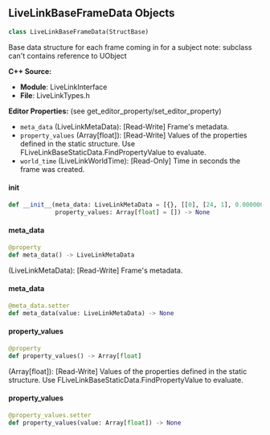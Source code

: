 ## LiveLinkBaseFrameData Objects

```python
class LiveLinkBaseFrameData(StructBase)
```

Base data structure for each frame coming in for a subject
note: subclass can't contains reference to UObject

**C++ Source:**

- **Module**: LiveLinkInterface
- **File**: LiveLinkTypes.h

**Editor Properties:** (see get_editor_property/set_editor_property)

- ``meta_data`` (LiveLinkMetaData):  [Read-Write] Frame's metadata.
- ``property_values`` (Array[float]):  [Read-Write] Values of the properties defined in the static structure. Use FLiveLinkBaseStaticData.FindPropertyValue to evaluate.
- ``world_time`` (LiveLinkWorldTime):  [Read-Only] Time in seconds the frame was created.

<a id="unreal.LiveLinkBaseFrameData.__init__"></a>

#### __init__

```python
def __init__(meta_data: LiveLinkMetaData = [{}, [[0], [24, 1], 0.000000]],
             property_values: Array[float] = []) -> None
```

<a id="unreal.LiveLinkBaseFrameData.meta_data"></a>

#### meta_data

```python
@property
def meta_data() -> LiveLinkMetaData
```

(LiveLinkMetaData):  [Read-Write] Frame's metadata.

<a id="unreal.LiveLinkBaseFrameData.meta_data"></a>

#### meta_data

```python
@meta_data.setter
def meta_data(value: LiveLinkMetaData) -> None
```

<a id="unreal.LiveLinkBaseFrameData.property_values"></a>

#### property_values

```python
@property
def property_values() -> Array[float]
```

(Array[float]):  [Read-Write] Values of the properties defined in the static structure. Use FLiveLinkBaseStaticData.FindPropertyValue to evaluate.

<a id="unreal.LiveLinkBaseFrameData.property_values"></a>

#### property_values

```python
@property_values.setter
def property_values(value: Array[float]) -> None
```

<a id="unreal.LiveLinkMetaData"></a>